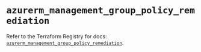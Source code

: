 # `azurerm_management_group_policy_remediation`

Refer to the Terraform Registry for docs: [`azurerm_management_group_policy_remediation`](https://registry.terraform.io/providers/hashicorp/azurerm/4.29.0/docs/resources/management_group_policy_remediation).

